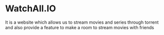 # WatchAll.IO


It is a website which allows us to stream movies and series through torrent and also provide a feature to make a room to stream movies with friends
